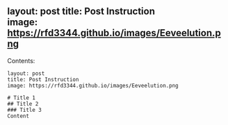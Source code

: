 
layout: post
title: Post Instruction  
image: https://rfd3344.github.io/images/Eeveelution.png
---

Contents: 

```
layout: post
title: Post Instruction  
image: https://rfd3344.github.io/images/Eeveelution.png

# Title 1
## Title 2 
### Title 3
Content 
```
